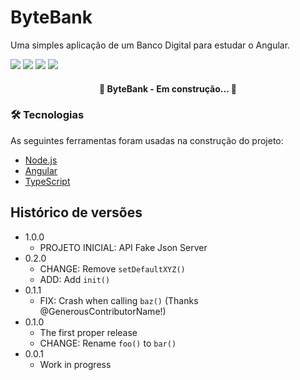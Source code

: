 # ByteBank

Uma simples aplicação de um Banco Digital para estudar o Angular. 

![](https://img.shields.io/github/issues/ivanfsilva/bytebank)
![](https://img.shields.io/github/forks/ivanfsilva/bytebank)
![](https://img.shields.io/github/stars/ivanfsilva/bytebank)
![](https://img.shields.io/github/license/ivanfsilva/bytebank)
	
	
<h4 align="center"> 
	🚧  ByteBank - Em construção...  🚧
</h4>


### 🛠 Tecnologias

As seguintes ferramentas foram usadas na construção do projeto:

- [Node.js](https://nodejs.org/en/)
- [Angular](https://angular.io/)
- [TypeScript](https://www.typescriptlang.org/)


## Histórico de versões

* 1.0.0
    * PROJETO INICIAL: API Fake Json Server
* 0.2.0
    * CHANGE: Remove `setDefaultXYZ()`
    * ADD: Add `init()`
* 0.1.1
    * FIX: Crash when calling `baz()` (Thanks @GenerousContributorName!)
* 0.1.0
    * The first proper release
    * CHANGE: Rename `foo()` to `bar()`
* 0.0.1
    * Work in progress
